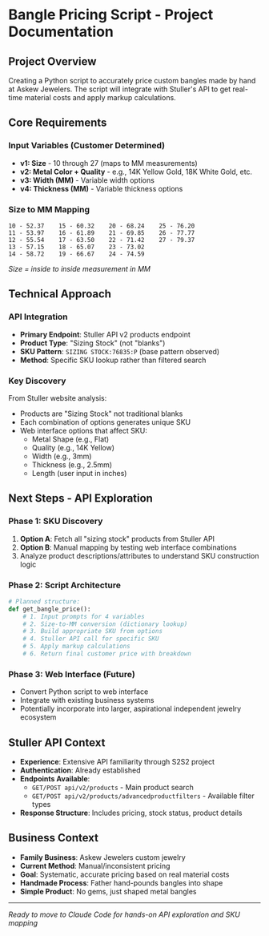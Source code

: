 # Bangle Pricing Script - Project Documentation

## Project Overview
Creating a Python script to accurately price custom bangles made by hand at Askew Jewelers. The script will integrate with Stuller's API to get real-time material costs and apply markup calculations.

## Core Requirements

### Input Variables (Customer Determined)
- **v1: Size** - 10 through 27 (maps to MM measurements)
- **v2: Metal Color + Quality** - e.g., 14K Yellow Gold, 18K White Gold, etc.
- **v3: Width (MM)** - Variable width options
- **v4: Thickness (MM)** - Variable thickness options

### Size to MM Mapping
```
10 - 52.37    15 - 60.32    20 - 68.24    25 - 76.20
11 - 53.97    16 - 61.89    21 - 69.85    26 - 77.77
12 - 55.54    17 - 63.50    22 - 71.42    27 - 79.37
13 - 57.15    18 - 65.07    23 - 73.02
14 - 58.72    19 - 66.67    24 - 74.59
```
*Size = inside to inside measurement in MM*

## Technical Approach

### API Integration
- **Primary Endpoint**: Stuller API v2 products endpoint
- **Product Type**: "Sizing Stock" (not "blanks")
- **SKU Pattern**: `SIZING STOCK:76835:P` (base pattern observed)
- **Method**: Specific SKU lookup rather than filtered search

### Key Discovery
From Stuller website analysis:
- Products are "Sizing Stock" not traditional blanks
- Each combination of options generates unique SKU
- Web interface options that affect SKU:
  - Metal Shape (e.g., Flat)
  - Quality (e.g., 14K Yellow)
  - Width (e.g., 3mm)
  - Thickness (e.g., 2.5mm)
  - Length (user input in inches)

## Next Steps - API Exploration

### Phase 1: SKU Discovery
1. **Option A**: Fetch all "sizing stock" products from Stuller API
2. **Option B**: Manual mapping by testing web interface combinations
3. Analyze product descriptions/attributes to understand SKU construction logic

### Phase 2: Script Architecture
```python
# Planned structure:
def get_bangle_price():
    # 1. Input prompts for 4 variables
    # 2. Size-to-MM conversion (dictionary lookup)
    # 3. Build appropriate SKU from options
    # 4. Stuller API call for specific SKU
    # 5. Apply markup calculations
    # 6. Return final customer price with breakdown
```

### Phase 3: Web Interface (Future)
- Convert Python script to web interface
- Integrate with existing business systems
- Potentially incorporate into larger, aspirational independent jewelry ecosystem

## Stuller API Context
- **Experience**: Extensive API familiarity through S2S2 project
- **Authentication**: Already established
- **Endpoints Available**: 
  - `GET/POST api/v2/products` - Main product search
  - `GET/POST api/v2/products/advancedproductfilters` - Available filter types
- **Response Structure**: Includes pricing, stock status, product details

## Business Context
- **Family Business**: Askew Jewelers custom jewelry
- **Current Method**: Manual/inconsistent pricing
- **Goal**: Systematic, accurate pricing based on real material costs
- **Handmade Process**: Father hand-pounds bangles into shape
- **Simple Product**: No gems, just shaped metal bangles

---

*Ready to move to Claude Code for hands-on API exploration and SKU mapping*
